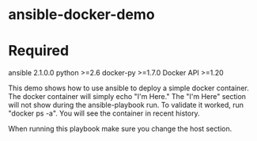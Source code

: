 # ansible-docker-demo

# Required
ansible 2.1.0.0
python >=2.6
docker-py >=1.7.0
Docker API >=1.20


This demo shows how to use ansible to deploy a simple docker container. The docker container will simply echo "I'm Here." The "I'm Here" section will not show during the ansible-playbook run. To validate it worked, run "docker ps -a". You will see the container in recent history. 

When running this playbook make sure you change the host section. 
